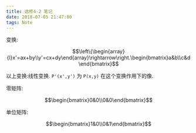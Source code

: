 ```yaml
---
title: 选修4-2 笔记
date: 2018-07-05 21:47:00
tags: Note
---
```


变换:

$$\left\{\begin{array}{l}x'=ax+by\\y'=cx+dy\end{array}\rightarrow\right.\begin{bmatrix}a&b\\c&d\end{bmatrix}$$

以上变换:线性变换.
`P'(x',y')` 为 `P(x,y)` 在这个变换作用下的像.

零矩阵:

$$\begin{bmatrix}0&0\\0&0\end{bmatrix}$$

单位矩阵:

$$\begin{bmatrix}1&0\\0&1\end{bmatrix}$$